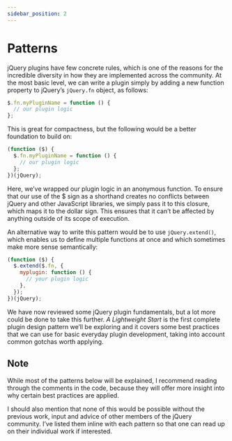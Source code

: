 ```yaml
---
sidebar_position: 2
---
```


# Patterns

jQuery plugins have few concrete rules, which is one of the reasons for the incredible diversity in how they are implemented across the community. At the most basic level, we can write a plugin simply by adding a new function property to jQuery’s `jQuery.fn` object, as follows:

```js
$.fn.myPluginName = function () {
  // our plugin logic
};
```

This is great for compactness, but the following would be a better foundation to build on:

```js
(function ($) {
  $.fn.myPluginName = function () {
    // our plugin logic
  };
})(jQuery);
```

Here, we’ve wrapped our plugin logic in an anonymous function. To ensure that our use of the $ sign as a shorthand creates no conflicts between jQuery and other JavaScript libraries, we simply pass it to this closure, which maps it to the dollar sign. This ensures that it can’t be affected by anything outside of its scope of execution.

An alternative way to write this pattern would be to use `jQuery.extend()`, which enables us to define multiple functions at once and which sometimes make more sense semantically:

```js
(function ($) {
  $.extend($.fn, {
    myplugin: function () {
      // your plugin logic
    },
  });
})(jQuery);
```

We have now reviewed some jQuery plugin fundamentals, but a lot more could be done to take this further. _A Lightweight Start_ is the first complete plugin design pattern we’ll be exploring and it covers some best practices that we can use for basic everyday plugin development, taking into account common gotchas worth applying.

## Note

While most of the patterns below will be explained, I recommend reading through the comments in the code, because they will offer more insight into why certain best practices are applied.

I should also mention that none of this would be possible without the previous work, input and advice of other members of the jQuery community. I’ve listed them inline with each pattern so that one can read up on their individual work if interested.
